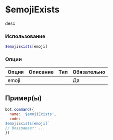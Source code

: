 # $emojiExists
desc
### Использование
```php
$emojiExists[emoji]
```

### Опции

| Опция | Описание | Тип | Обязательно |
|--------|-------------|------|----------|
| emoji |  |  | Да |  
## Пример(ы)

```javascript
bot.command({
  name: '$emojiExists',
  code: `
$emojiExists[emoji]`
// Возвращает: ...
})
```